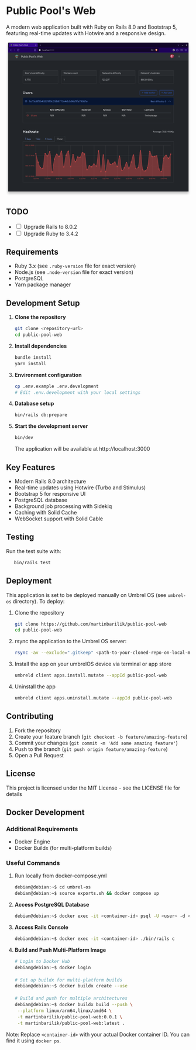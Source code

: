 # Public Pool's Web

A modern web application built with Ruby on Rails 8.0 and Bootstrap 5, featuring real-time updates with Hotwire and a responsive design.

![screenshot of the application](/umbrel-os/images/1.png)

## TODO

* <input type="checkbox"> Upgrade Rails to 8.0.2
* <input type="checkbox"> Upgrade Ruby to 3.4.2

## Requirements

- Ruby 3.x (see `.ruby-version` file for exact version)
- Node.js (see `.node-version` file for exact version)
- PostgreSQL
- Yarn package manager

## Development Setup

1. **Clone the repository**
   ```bash
   git clone <repository-url>
   cd public-pool-web
   ```

2. **Install dependencies**
   ```bash
   bundle install
   yarn install
   ```

3. **Environment configuration**
   ```bash
   cp .env.example .env.development
   # Edit .env.development with your local settings
   ```

4. **Database setup**
   ```bash
   bin/rails db:prepare
   ```

5. **Start the development server**
   ```bash
   bin/dev
   ```
   The application will be available at http://localhost:3000

## Key Features

- Modern Rails 8.0 architecture
- Real-time updates using Hotwire (Turbo and Stimulus)
- Bootstrap 5 for responsive UI
- PostgreSQL database
- Background job processing with Sidekiq
- Caching with Solid Cache
- WebSocket support with Solid Cable

## Testing

Run the test suite with:
```bash
   bin/rails test
```

## Deployment

This application is set to be deployed manually on Umbrel OS (see `umbrel-os` directory). To deploy:

1. Clone the repository
   ```bash
   git clone https://github.com/martinbarilik/public-pool-web
   cd public-pool-web
   ```

2. rsync the application to the Umbrel OS server:
   ```bash
   rsync -av --exclude=".gitkeep" <path-to-your-cloned-repo-on-local-machine>/public-pool-web/umbrel-os umbrel@umbrel.local:/home/umbrel/umbrel/app-stores/getumbrel-umbrel-apps-github-53f74447/
   ```

3. Install the app on your umbrelOS device via terminal or app store
   ```bash
   umbreld client apps.install.mutate --appId public-pool-web
   ```   

4. Uninstall the app
   ```bash
   umbreld client apps.uninstall.mutate --appId public-pool-web
   ```

## Contributing

1. Fork the repository
2. Create your feature branch (`git checkout -b feature/amazing-feature`)
3. Commit your changes (`git commit -m 'Add some amazing feature'`)
4. Push to the branch (`git push origin feature/amazing-feature`)
5. Open a Pull Request

## License

This project is licensed under the MIT License - see the LICENSE file for details


## Docker Development

### Additional Requirements

- Docker Engine
- Docker Buildx (for multi-platform builds)

### Useful Commands

1. Run locally from docker-compose.yml
   ```bash
   debian@debian:~$ cd umbrel-os
   debian@debian:~$ source exports.sh && docker compose up
   ```

2. **Access PostgreSQL Database**
   ```bash
   debian@debian:~$ docker exec -it <container-id> psql -U <user> -d <dbname>
   ```

3. **Access Rails Console**
   ```bash
   debian@debian:~$ docker exec -it <container-id> ./bin/rails c
   ```

4. **Build and Push Multi-Platform Image**
   ```bash
   # Login to Docker Hub
   debian@debian:~$ docker login

   # Set up buildx for multi-platform builds
   debian@debian:~$ docker buildx create --use

   # Build and push for multiple architectures
   debian@debian:~$ docker buildx build --push \
    --platform linux/arm64,linux/amd64 \
    -t martinbarilik/public-pool-web:0.0.1 \
    -t martinbarilik/public-pool-web:latest .
   ```

Note: Replace `<container-id>` with your actual Docker container ID. You can find it using `docker ps`.